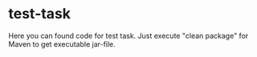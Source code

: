 # test-task
Here you can found code for test task. Just execute "clean package" for Maven to get executable jar-file.
